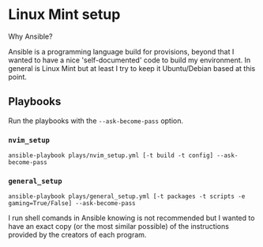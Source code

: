 # Linux Mint setup

Why Ansible?

Ansible is a programming language build for provisions, beyond that I wanted to have a nice 'self-documented' code to build my environment.
In general is Linux Mint but at least I try to keep it Ubuntu/Debian based at this point.

## Playbooks

Run the playbooks with the `--ask-become-pass` option.

### `nvim_setup`

```
ansible-playbook plays/nvim_setup.yml [-t build -t config] --ask-become-pass
```

### `general_setup`

```
ansible-playbook plays/general_setup.yml [-t packages -t scripts -e gaming=True/False] --ask-become-pass
```

I run shell comands in Ansible knowing is not recommended but I wanted to have an exact copy (or the most similar possible) of the instructions provided by the creators of each program.
